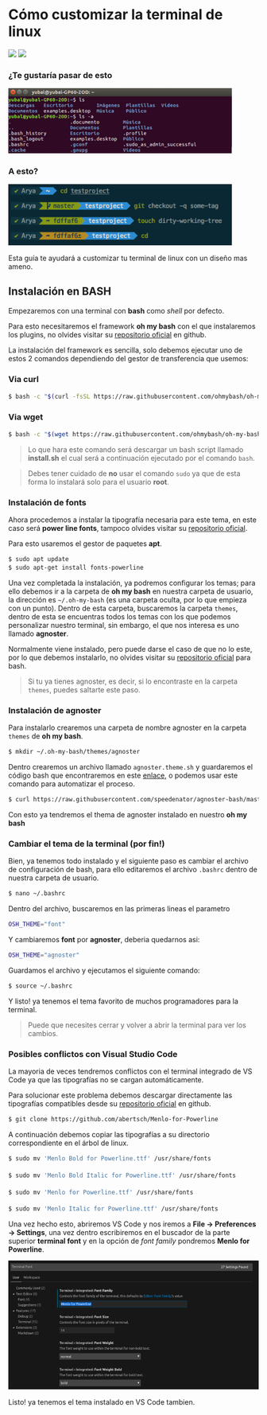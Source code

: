 # Cómo customizar la terminal de linux

![](https://img.shields.io/github/last-commit/josewcabr/GuiasyTutoriales) ![](https://img.shields.io/github/watchers/josewcabr/GuiasyTutoriales?label=Visitas)



### ¿Te gustaría pasar de esto

<img src ="images/defaultTerminal.png" width="450">

### A esto?

<img src ="images/agnoster.png" width="450">
<br>

Esta guía te ayudará a customizar tu terminal de linux con un diseño mas ameno. 

## Instalación en BASH

Empezaremos con una terminal con **bash** como _shell_ por defecto.

Para esto necesitaremos el framework **oh my bash** con el que instalaremos los plugins, no olvides visitar su [repositorio oficial](https://github.com/ohmybash/oh-my-bash) en github.

La instalación del framework es sencilla, solo debemos ejecutar uno de estos 2 comandos dependiendo del gestor de transferencia que usemos:

### Via curl

```bash
$ bash -c "$(curl -fsSL https://raw.githubusercontent.com/ohmybash/oh-my-bash/master/tools/install.sh)"
```

### Via wget

```bash
$ bash -c "$(wget https://raw.githubusercontent.com/ohmybash/oh-my-bash/master/tools/install.sh -O -)"
```

> Lo que hara este comando será descargar un bash script llamado **install.sh** el cual será a continuación ejecutado por el comando `bash`.

> Debes tener cuidado de **no** usar el comando `sudo` ya que de esta forma lo instalará solo para el usuario **root**.

### **Instalación de fonts**

Ahora procedemos a instalar la tipografía necesaria para este tema, en este caso será **power line fonts**, tampoco olvides visitar su [repositorio oficial](https://github.com/powerline/fonts). 

Para esto usaremos el gestor de paquetes **apt**.

```sh
$ sudo apt update
$ sudo apt-get install fonts-powerline 
```
Una vez completada la instalación, ya podremos configurar los temas; para ello debemos ir a la carpeta de **oh my bash** en nuestra carpeta de usuario, la dirección es `~/.oh-my-bash` (es una carpeta oculta, por lo que empieza con un punto). Dentro de esta carpeta, buscaremos la carpeta `themes`, dentro de esta se encuentras todos los temas con los que podemos personalizar nuestro terminal, sin embargo, el que nos interesa es uno llamado **agnoster**.

Normalmente viene instalado, pero puede darse el caso de que no lo este, por lo que debemos instalarlo, no olvides visitar su [repositorio oficial](https://github.com/speedenator/agnoster-bash) para bash.

> Si tu ya tienes agnoster, es decir, si lo encontraste en la carpeta `themes`, puedes saltarte este paso.

### **Instalación de agnoster**

Para instalarlo crearemos una carpeta de nombre agnoster en la carpeta `themes` de **oh my bash**.

```bash
$ mkdir ~/.oh-my-bash/themes/agnoster
```

Dentro crearemos un archivo llamado `agnoster.theme.sh` y guardaremos el código bash que encontraremos en este [enlace](https://raw.githubusercontent.com/speedenator/agnoster-bash/master/agnoster.bash), o podemos usar este comando para automatizar el proceso.

```bash
$ curl https://raw.githubusercontent.com/speedenator/agnoster-bash/master/agnoster.bash > ~/.oh-my-bash/agnoster/agnoster.theme.sh
```
Con esto ya tendremos el thema de agnoster instalado en nuestro **oh my bash**

### **Cambiar el tema de la terminal (por fin!)**

Bien, ya tenemos todo instalado y el siguiente paso es cambiar el archivo de configuración de bash, para ello editaremos el archivo `.bashrc` dentro de nuestra carpeta de usuario.

```bash
$ nano ~/.bashrc
```
Dentro del archivo, buscaremos en las primeras lineas el parametro

```bash
OSH_THEME="font"
```
Y cambiaremos **font** por **agnoster**, deberia quedarnos asi:

```bash
OSH_THEME="agnoster"
```
Guardamos el archivo y ejecutamos el siguiente comando:

```bash
$ source ~/.bashrc
```
Y listo! ya tenemos el tema favorito de muchos programadores para la terminal.

> Puede que necesites cerrar y volver a abrir la terminal para ver los cambios.

### **Posibles conflictos con Visual Studio Code**

La mayoria de veces tendremos conflictos con el terminal integrado de VS Code ya que las tipografías no se cargan automáticamente.

Para solucionar este problema debemos descargar directamente las tipografías compatibles desde su [repositorio oficial](https://github.com/abertsch/Menlo-for-Powerline) en github.

```bash
$ git clone https://github.com/abertsch/Menlo-for-Powerline
```
A continuación debemos copiar las tipografías a su directorio correspondiente en el árbol de linux.

```bash
$ sudo mv 'Menlo Bold for Powerline.ttf' /usr/share/fonts

$ sudo mv 'Menlo Bold Italic for Powerline.ttf' /usr/share/fonts

$ sudo mv 'Menlo for Powerline.ttf' /usr/share/fonts

$ sudo mv 'Menlo Italic for Powerline.ttf' /usr/share/fonts
```

Una vez hecho esto, abriremos VS Code y nos iremos a **File -> Preferences -> Settings**, una vez dentro escribiremos en el buscador de la parte superior **terminal font** y en la opción de *font family* pondremos **Menlo for Powerline**.

![imagen de muestra](images/term_font.png)

Listo! ya tenemos el tema instalado en VS Code tambien.





